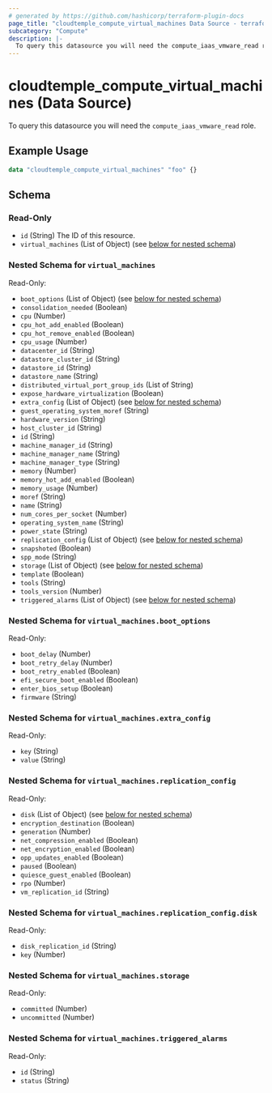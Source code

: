 ```yaml
---
# generated by https://github.com/hashicorp/terraform-plugin-docs
page_title: "cloudtemple_compute_virtual_machines Data Source - terraform-provider-cloudtemple"
subcategory: "Compute"
description: |-
  To query this datasource you will need the compute_iaas_vmware_read role.
---
```


# cloudtemple_compute_virtual_machines (Data Source)

To query this datasource you will need the `compute_iaas_vmware_read` role.

## Example Usage

```terraform
data "cloudtemple_compute_virtual_machines" "foo" {}
```

<!-- schema generated by tfplugindocs -->
## Schema

### Read-Only

- `id` (String) The ID of this resource.
- `virtual_machines` (List of Object) (see [below for nested schema](#nestedatt--virtual_machines))

<a id="nestedatt--virtual_machines"></a>
### Nested Schema for `virtual_machines`

Read-Only:

- `boot_options` (List of Object) (see [below for nested schema](#nestedobjatt--virtual_machines--boot_options))
- `consolidation_needed` (Boolean)
- `cpu` (Number)
- `cpu_hot_add_enabled` (Boolean)
- `cpu_hot_remove_enabled` (Boolean)
- `cpu_usage` (Number)
- `datacenter_id` (String)
- `datastore_cluster_id` (String)
- `datastore_id` (String)
- `datastore_name` (String)
- `distributed_virtual_port_group_ids` (List of String)
- `expose_hardware_virtualization` (Boolean)
- `extra_config` (List of Object) (see [below for nested schema](#nestedobjatt--virtual_machines--extra_config))
- `guest_operating_system_moref` (String)
- `hardware_version` (String)
- `host_cluster_id` (String)
- `id` (String)
- `machine_manager_id` (String)
- `machine_manager_name` (String)
- `machine_manager_type` (String)
- `memory` (Number)
- `memory_hot_add_enabled` (Boolean)
- `memory_usage` (Number)
- `moref` (String)
- `name` (String)
- `num_cores_per_socket` (Number)
- `operating_system_name` (String)
- `power_state` (String)
- `replication_config` (List of Object) (see [below for nested schema](#nestedobjatt--virtual_machines--replication_config))
- `snapshoted` (Boolean)
- `spp_mode` (String)
- `storage` (List of Object) (see [below for nested schema](#nestedobjatt--virtual_machines--storage))
- `template` (Boolean)
- `tools` (String)
- `tools_version` (Number)
- `triggered_alarms` (List of Object) (see [below for nested schema](#nestedobjatt--virtual_machines--triggered_alarms))

<a id="nestedobjatt--virtual_machines--boot_options"></a>
### Nested Schema for `virtual_machines.boot_options`

Read-Only:

- `boot_delay` (Number)
- `boot_retry_delay` (Number)
- `boot_retry_enabled` (Boolean)
- `efi_secure_boot_enabled` (Boolean)
- `enter_bios_setup` (Boolean)
- `firmware` (String)


<a id="nestedobjatt--virtual_machines--extra_config"></a>
### Nested Schema for `virtual_machines.extra_config`

Read-Only:

- `key` (String)
- `value` (String)


<a id="nestedobjatt--virtual_machines--replication_config"></a>
### Nested Schema for `virtual_machines.replication_config`

Read-Only:

- `disk` (List of Object) (see [below for nested schema](#nestedobjatt--virtual_machines--replication_config--disk))
- `encryption_destination` (Boolean)
- `generation` (Number)
- `net_compression_enabled` (Boolean)
- `net_encryption_enabled` (Boolean)
- `opp_updates_enabled` (Boolean)
- `paused` (Boolean)
- `quiesce_guest_enabled` (Boolean)
- `rpo` (Number)
- `vm_replication_id` (String)

<a id="nestedobjatt--virtual_machines--replication_config--disk"></a>
### Nested Schema for `virtual_machines.replication_config.disk`

Read-Only:

- `disk_replication_id` (String)
- `key` (Number)



<a id="nestedobjatt--virtual_machines--storage"></a>
### Nested Schema for `virtual_machines.storage`

Read-Only:

- `committed` (Number)
- `uncommitted` (Number)


<a id="nestedobjatt--virtual_machines--triggered_alarms"></a>
### Nested Schema for `virtual_machines.triggered_alarms`

Read-Only:

- `id` (String)
- `status` (String)


